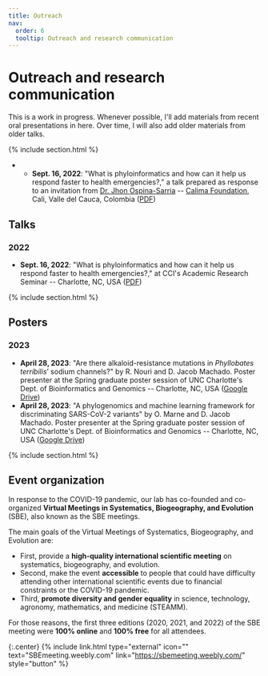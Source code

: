 ```yaml
---
title: Outreach
nav:
  order: 6
  tooltip: Outreach and research communication
---
```


<!--Preamble-->

# <i class="fas fa-seedling"></i>Outreach and research communication

This is a work in progress. Whenever possible, I'll add materials from recent oral presentations in here. Over time, I will also add older materials from older talks.

{% include section.html %}

<!--Oral Presentations-->

- - **Sept. 16, 2022**: "What is phyloinformatics and how can it help us respond faster to health emergencies?," a talk prepared as response to an invitation from [Dr. Jhon Ospina-Sarria](https://orcid.org/0000-0002-9099-7793) -- [Calima Foundation](https://en.fundacioncalima.org/), Cali, Valle del Cauca, Colombia ([PDF](https://drive.google.com/file/d/1FZQ5azNeGHLWIiACQTEnYvwRDuvy5vGp/view?usp=sharing))


## <i class="fas fa-user-group"></i>Talks


### 2022

- **Sept. 16, 2022**: "What is phyloinformatics and how can it help us respond faster to health emergencies?," at CCI's Academic Research Seminar -- Charlotte, NC, USA ([PDF](https://drive.google.com/file/d/1EC5uAxjaWelf0XsoTaTn0UgWNLBuIpMa/view?usp=sharing))

{% include section.html %}

<!--Posters-->


## <i class="fas fa-user-group"></i>Posters

### 2023

- **April 28, 2023**: "Are there alkaloid-resistance mutations in _Phyllobates terribilis_’ sodium channels?" by R. Nouri and D. Jacob Machado. Poster presenter at the Spring graduate poster session of UNC Charlotte's Dept. of Bioinformatics and Genomics -- Charlotte, NC, USA ([Google Drive](https://drive.google.com/drive/folders/1Buv7pVdwTh9bZcWi2RVl-i89VYDgFkt8?usp=sharing))
- **April 28, 2023**: "A phylogenomics and machine learning framework for discriminating SARS-CoV-2 variants" by O. Marne and D. Jacob Machado. Poster presenter at the Spring graduate poster session of UNC Charlotte's Dept. of Bioinformatics and Genomics -- Charlotte, NC, USA ([Google Drive](https://drive.google.com/drive/folders/1Nzj7uxV1kpH8VrH9PiVj9ir06YuA9UBJ?usp=sharing))

{% include section.html %}

<!--Event organization-->


## <i class="fas fa-user-group"></i>Event organization


In response to the COVID-19 pandemic, our lab has co-founded and co-organized **Virtual Meetings in Systematics, Biogeography, and Evolution** (SBE), also known as the SBE meetings.

The main goals of the Virtual Meetings of Systematics, Biogeography, and Evolution are:

- First, provide a **high-quality international scientific meeting** on systematics, biogeography, and evolution.
- Second, make the event **accessible** to people that could have difficulty attending other international scientific events due to financial constraints or the COVID-19 pandemic.
- Third, **promote diversity and gender equality** in science, technology, agronomy, mathematics, and medicine (STEAMM).

For those reasons, the first three editions (2020, 2021, and 2022) of the SBE meeting were **100% online** and  **100% free** for all attendees.

{:.center}
{% include link.html type="external" icon="" text="SBEmeeting.weebly.com" link="https://sbemeeting.weebly.com/" style="button" %}
